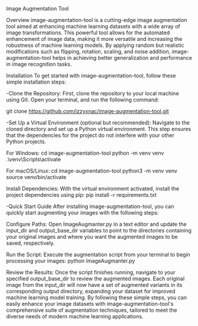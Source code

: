 Image Augmentation Tool

Overview
image-augmentation-tool is a cutting-edge image augmentation tool aimed at enhancing machine learning datasets with a wide array of image transformations. This powerful tool allows for the automated enhancement of image data, making it more versatile and increasing the robustness of machine learning models. By applying random but realistic modifications such as flipping, rotation, scaling, and noise addition, image-augmentation-tool helps in achieving better generalization and performance in image recognition tasks.

Installation
To get started with image-augmentation-tool, follow these simple installation steps:

-Clone the Repository:
First, clone the repository to your local machine using Git. Open your terminal, and run the following command:

git clone https://github.com/izzyxnac/image-augmentation-tool.git

-Set Up a Virtual Environment (optional but recommended):
Navigate to the cloned directory and set up a Python virtual environment. This step ensures that the dependencies for the project do not interfere with your other Python projects.

For Windows:
cd image-augmentation-tool
python -m venv venv
.\venv\Scripts\activate

For macOS/Linux:
cd image-augmentation-tool
python3 -m venv venv
source venv/bin/activate

Install Dependencies:
With the virtual environment activated, install the project dependencies using pip:
pip install -r requirements.txt

-Quick Start Guide
After installing image-augmentation-tool, you can quickly start augmenting your images with the following steps:

Configure Paths:
Open ImageAugmanter.py in a text editor and update the input_dir and output_base_dir variables to point to the directories containing your original images and where you want the augmented images to be saved, respectively.

Run the Script:
Execute the augmentation script from your terminal to begin processing your images:
python ImageAugmanter.py

Review the Results:
Once the script finishes running, navigate to your specified output_base_dir to review the augmented images. Each original image from the input_dir will now have a set of augmented variants in its corresponding output directory, expanding your dataset for improved machine learning model training.
By following these simple steps, you can easily enhance your image datasets with image-augmentation-tool's comprehensive suite of augmentation techniques, tailored to meet the diverse needs of modern machine learning applications.
